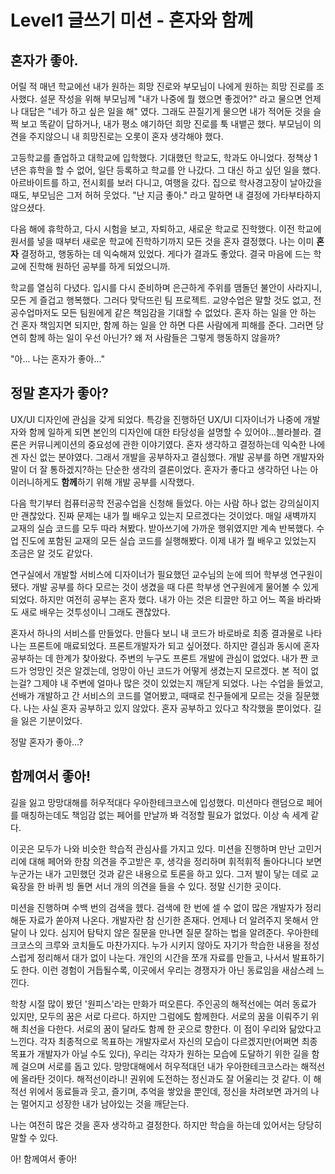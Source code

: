 # Level1 글쓰기 미션 - 혼자와 함께

## 혼자가 좋아.

어릴 적 매년 학교에선 내가 원하는 희망 진로와 부모님이 나에게 원하는 희망 진로를 조사했다. 설문 작성을 위해 부모님께 "내가 나중에 뭘 했으면 좋겠어?" 라고 물으면 언제나 대답은 "네가 하고 싶은 일을 해" 였다. 그래도 끈질기게 물으면 내가 적어둔 것을 슬쩍 보고 똑같이 답하거나, 내가 평소 얘기하던 희망 진로를 툭 내뱉곤 했다. 부모님이 의견을 주지않으니 내 희망진로는 오롯이 혼자 생각해야 했다.

고등학교를 졸업하고 대학교에 입학했다. 기대했던 학교도, 학과도 아니었다. 정책상 1년은 휴학을 할 수 없어, 일단 등록하고 학교를 안 나갔다. 그 대신 하고 싶던 일을 했다. 아르바이트를 하고, 전시회를 보러 다니고, 여행을 갔다. 집으로 학사경고장이 날아갔을 때도, 부모님은 그저 허허 웃었다. "난 지금 좋아." 라고 말하면 내 결정에 가타부타하지 않으셨다.

 다음 해에 휴학하고, 다시 시험을 보고, 자퇴하고, 새로운 학교로 진학했다. 이전 학교에 원서를 넣을 때부터 새로운 학교에 진학하기까지 모든 것을 혼자 결정했다. 나는 이미 **혼자** 결정하고, 행동하는 데 익숙해져 있었다. 게다가 결과도 좋았다. 결국 마음에 드는 학교에 진학해 원하던 공부를 하게 되었으니까.

학교를 열심히 다녔다. 입시를 다시 준비하며 은근하게 주위를 맴돌던 불안이 사라지니, 모든 게 즐겁고 행복했다. 그러다 맞닥뜨린 팀 프로젝트. 교양수업은 말할 것도 없고, 전공수업마저도 모든 팀원에게 같은 책임감을 기대할 수 없었다. 혼자 하는 일을 안 하는 건 혼자 책임지면 되지만, 함께 하는 일을 안 하면 다른 사람에게 피해를 준다. 그러면 당연히 함께 하는 일이 우선 아닌가? 왜 저 사람들은 그렇게 행동하지 않을까?

"아... 나는 혼자가 좋아..."

## 정말 혼자가 좋아?

UX/UI 디자인에 관심을 갖게 되었다. 특강을 진행하던 UX/UI 디자이너가 나중에 개발자와 함께 일하게 되면 본인의 디자인에 대한 타당성을 설명할 수 있어야...블라블라. 결론은 커뮤니케이션의 중요성에 관한 이야기였다. 혼자 생각하고 결정하는데 익숙한 나에겐 자신 없는 분야였다. 그래서 개발을 공부하자고 결심했다. 개발 공부를 하면 개발자와 말이 더 잘 통하겠지?하는 단순한 생각의 결론이었다. 혼자가 좋다고 생각하던 나는 아이러니하게도 **함께**하기 위해 개발 공부를 시작했다.

다음 학기부터 컴퓨터공학 전공수업을 신청해 들었다. 아는 사람 하나 없는 강의실이지만 괜찮았다. 진짜 문제는 내가 뭘 배우고 있는지 모르겠다는 것이었다. 매일 새벽까지 교재의 실습 코드를 모두 따라 쳐봤다. 받아쓰기에 가까운 행위였지만 계속 반복했다. 수업 진도에 포함된 교재의 모든 실습 코드를 실행해봤다. 이제 내가 뭘 배우고 있었는지 조금은 알 것도 같았다.

연구실에서 개발할 서비스에 디자이너가 필요했던 교수님의 눈에 띄어 학부생 연구원이 됐다. 개발 공부를 하다 모르는 것이 생겼을 때 다른 학부생 연구원에게 물어볼 수 있게 되었다. 하지만 여전히 공부는 혼자 했다. 내가 아는 것은 티끌만 하고 어느 쪽을 바라봐도 새로 배우는 것투성이니 그래도 괜찮았다.

혼자서 하나의 서비스를 만들었다. 만들다 보니 내 코드가 바로바로 최종 결과물로 나타나는 프론트에 매료되었다. 프론트개발자가 되고 싶어졌다. 하지만 결심과 동시에 혼자 공부하는 데 한계가 찾아왔다. 주변의 누구도 프론트 개발에 관심이 없었다. 내가 짠 코드가 엉망인 것은 알겠는데, 엉망이 아닌 코드가 어떻게 생겼는지 모르겠다. 본 적이 없는걸? 그제야 내 주변에 얼마나 많은 것이 있었는지 깨닫게 되었다. 나는 수업을 들었고, 선배가 개발하고 간 서비스의 코드를 열어봤고, 때때로 친구들에게 모르는 것을 질문했다. 나는 사실 혼자 공부하고 있지 않았다. 혼자 공부하고 있다고 착각했을 뿐이었다. 길을 잃은 기분이었다.

정말 혼자가 좋아...?

## 함께여서 좋아!

길을 잃고 망망대해를 허우적대다 우아한테크코스에 입성했다. 미션마다 랜덤으로 페어를 매칭하는데도 책임감 없는 페어를 만날까 봐 걱정할 필요가 없었다. 이상 속 세계 같다.

이곳은 모두가 나와 비슷한 학습적 관심사를 가지고 있다. 미션을 진행하며 만난 고민거리에 대해 페어와 한참 의견을 주고받은 후, 생각을 정리하며 휘적휘적 돌아다니다 보면 누군가는 내가 고민했던 것과 같은 내용으로 토론을 하고 있다. 그저 발이 닿는 데로 교육장을 한 바퀴 빙 돌면 서너 개의 의견을 들을 수 있다. 정말 신기한 곳이다.

미션을 진행하며 수백 번의 검색을 헸다. 검색에 한 번에 셀 수 없이 많은 개발자가 정리해둔 자료가 쏟아져 나온다. 개발자란 참 신기한 존재다. 언제나 더 알려주지 못해서 안달이 나 있다. 심지어 탐탁지 않은 질문을 만나면 질문 잘하는 법을 알려준다. 우아한테크코스의 크루와 코치들도 마찬가지다. 누가 시키지 않아도 자기가 학습한 내용을 정성스럽게 정리해서 대가 없이 나눈다. 개인의 시간을 쪼개 자료를 만들고, 나서서 발표하기도 한다. 이런 경험이 거듭될수록, 이곳에서 우리는 경쟁자가 아닌 동료임을 새삼스레 느낀다.

학창 시절 많이 봤던 '원피스'라는 만화가 떠오른다. 주인공의 해적선에는 여러 동료가 있지만, 모두의 꿈은 서로 다르다. 하지만 그럼에도 함께한다. 서로의 꿈을 이뤄주기 위해 최선을 다한다. 서로의 꿈이 달라도 함께 한 곳으로 향한다. 이 점이 우리와 닮았다고 느낀다. 각자 최종적으로 목표하는 개발자로서 자신의 모습이 다르겠지만(어쩌면 최종 목표가 개발자가 아닐 수도 있다), 우리는 각자가 원하는 모습에 도달하기 위한 길을 함께 걸으며 서로를 돕고 있다. 망망대해에서 허우적대던 내가 우아한테크코스라는 해적선에 올라탄 것이다. 해적선이라니! 권위에 도전하는 정신과도 잘 어울리는 것 같다. 이 해적선 위에서 동료들과 웃고, 즐기며, 추억을 쌓았을 뿐인데, 정신을 차려보면 과거의 나는 멀어지고 성장한 내가 남아있는 것을 깨닫는다.

나는 여전히 많은 것을 혼자 생각하고 결정한다. 하지만 학습을 하는데 있어서는 당당히 말할 수 있다.

아! 함께여서 좋아!
